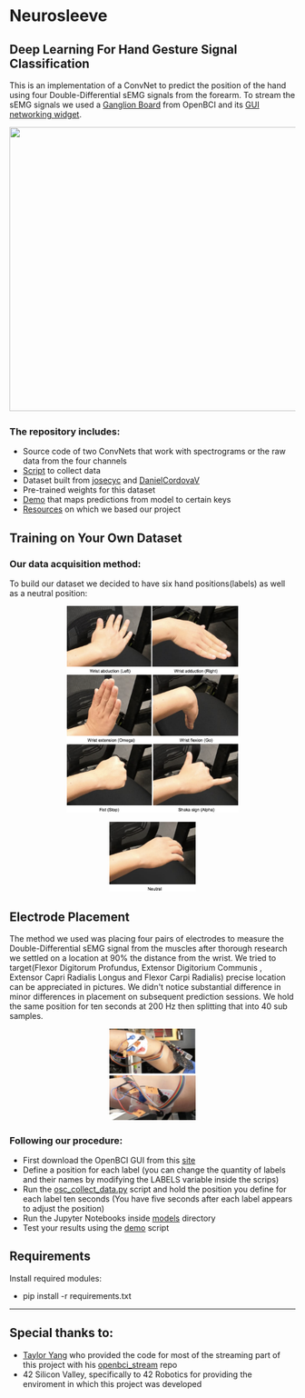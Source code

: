 # Neurosleeve
## Deep Learning For Hand Gesture Signal Classification
This is an implementation of a ConvNet to predict the position of the hand using four Double-Differential sEMG signals from the forearm. To stream the sEMG signals we used a [Ganglion Board](https://shop.openbci.com/collections/frontpage/products/pre-order-ganglion-board?variant=13461804483) from OpenBCI and its [GUI networking widget](https://docs.openbci.com/OpenBCI%20Software/01-OpenBCI_GUI).

<p align="center">
  <img width="800" height="500" src="images/Demo.gif">
</p>

### The repository includes:
* Source code of two ConvNets that work with spectrograms or the raw data from the four channels
* [Script](data/osc_collect_data.py) to collect data
* Dataset built from [josecyc](https://github.com/josecyc) and [DanielCordovaV](https://github.com/DanielCordovaV)
* Pre-trained weights for this dataset
* [Demo](demo/stream.py) that maps predictions from model to certain keys
* [Resources](resources) on which we based our project


## Training on Your Own Dataset

### Our data acquisition method:

To build our dataset we decided to have six hand positions(labels) as well as a neutral position:

<p align="center">
  <img width="60%" height="60%" src="images/Movements and labels.png">
</p>
<p align="center">
  <img width="30%" height="30%" src="images/Neutral position.png">
</p>

## Electrode Placement

The method we used was placing four pairs of electrodes to measure the Double-Differential sEMG signal from the muscles after thorough research we settled on a location at 90% the distance from the wrist. We tried to target(Flexor Digitorum Profundus, Extensor Digitorium Communis , Extensor Capri Radialis Longus and Flexor Carpi Radialis) precise location can be appreciated in pictures. We didn't notice substantial difference in minor differences in placement on subsequent prediction sessions.
We hold the same position for ten seconds at 200 Hz then splitting that into 40 sub samples.

<p align="center">
  <img width="30%" height="30%" src="images/Electrode position.png">
</p>

### Following our procedure:

* First download the OpenBCI GUI from this [site](https://openbci.com/index.php/downloads)
* Define a position for each label (you can change the quantity of labels and their names by modifying the LABELS variable inside the scrips)
* Run the [osc_collect_data.py](data/osc_collect_data.py) script and hold the position you define for each label ten seconds (You have five seconds after each label appears to adjust the position)
* Run the Jupyter Notebooks inside [models](models) directory
* Test your results using the [demo](demo/stream.py) script


## Requirements

Install required modules:
  * pip install -r requirements.txt
  
<hr>

## Special thanks to:

* [Taylor Yang](https://github.com/rdmcolorz) who provided the code for most of the streaming part of this project with his [openbci_stream](https://github.com/rdmcolorz/openbci_stream) repo
* 42 Silicon Valley, specifically to 42 Robotics for providing the enviroment in which this project was developed
